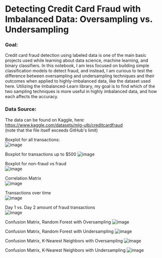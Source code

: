 # Detecting Credit Card Fraud with Imbalanced Data: Oversampling vs. Undersampling

### Goal: 
Credit card fraud detection using labeled data is one of the main basic projects used while learning about data science, machine learning, and binary classifiers. In this notebook, I am less focused on building simple classification models to detect fraud, and instead, I am curious to test the difference between oversampling and undersampling techniques and their outcomes when applied to highly-imbalanced data, like the dataset used here. Utilizing the Imbalanced-Learn library, my goal is to find which of the two sampling techniques is more useful in highly imbalanced data, and how each affects the accuracy.
### Data Source: 
The data can be found on Kaggle, here: https://www.kaggle.com/datasets/mlg-ulb/creditcardfraud <br> 
(note that the file itself exceeds GitHub's limit) <br> 

Boxplot for all transactions: <br>
![image](https://github.com/nisha-kaushal/Credit-Card-Fraud-Imbalance/assets/100887571/d6513100-c3d4-4101-843c-3391c37ca06a)


Boxplot for transactions up to $500
![image](https://github.com/nisha-kaushal/Credit-Card-Fraud-Imbalance/assets/100887571/7384804e-05b5-4fa6-b31b-e291f50b6c5a)

Boxplot for non-fraud vs fraud <br> 
![image](https://github.com/nisha-kaushal/Credit-Card-Fraud-Imbalance/assets/100887571/01619f2f-1c62-420f-9581-1f6912d98b26)

Correlation Matrix <br> 
![image](https://github.com/nisha-kaushal/Credit-Card-Fraud-Imbalance/assets/100887571/1cc8550f-6c1e-406b-b1ec-9db198091f80)

Transactions over time <br>
![image](https://github.com/nisha-kaushal/Credit-Card-Fraud-Imbalance/assets/100887571/c1d32239-ecf4-4330-a824-768aa41b66b9)


Day 1 vs. Day 2 amount of fraud transactions <br> 
![image](https://github.com/nisha-kaushal/Credit-Card-Fraud-Imbalance/assets/100887571/66e613eb-f48b-4b02-8cdb-c3526fbb9a2c)

Confusion Matrix, Random Forest with Oversampling
![image](https://github.com/nisha-kaushal/Credit-Card-Fraud-Imbalance/assets/100887571/059e42c1-8571-40b3-acd8-417941043de0)


Confusion Matrix, Random Forest with Undersampling
![image](https://github.com/nisha-kaushal/Credit-Card-Fraud-Imbalance/assets/100887571/afe593fd-5e71-4638-8cc9-672ebc36f851)

Confusion Matrix, K-Nearest Neighbors with Oversampling 
![image](https://github.com/nisha-kaushal/Credit-Card-Fraud-Imbalance/assets/100887571/3e3ee112-8d5f-480c-b823-d34e4fd5867c)


Confusion Matrix, K-Nearest Neighbors with Undersampling
![image](https://github.com/nisha-kaushal/Credit-Card-Fraud-Imbalance/assets/100887571/b997f03f-0097-45e5-89a7-fe82b999a2c7)



